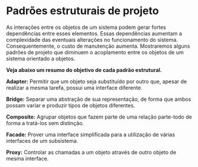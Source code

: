 # Padrões estruturais de projeto

As interações entre os objetos de um sistema podem gerar fortes dependências entre esses elementos. Essas dependências aumentam a complexidade das eventuais alterações no funcionamento do sistema. Consequentemente, o custo de manutenção aumenta. Mostraremos alguns padrões de projeto que diminuem o acoplamento entre os objetos de um sistema orientado a objetos.

<Strong>Veja abaixo um resumo do objetivo de cada padrão estrutural.</Strong>

<Strong>Adapter:</Strong> Permitir que um objeto seja substituído por outro que, apesar de realizar a mesma tarefa, possui uma interface diferente.

<Strong>Bridge:</Strong> Separar uma abstração de sua representação, de forma que ambos possam variar e produzir tipos de objetos diferentes.

<Strong>Composite:</Strong> Agrupar objetos que fazem parte de uma relação parte-todo de forma a tratá-los sem distinção.

<Strong>Facade:</Strong> Prover uma interface simplificada para a utilização de várias interfaces de um subsistema.

<Strong>Proxy:</Strong> Controlar as chamadas a um objeto através de outro objeto de mesma interface.
